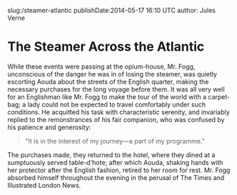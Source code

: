 slug:/steamer-atlantic
publishDate:2014-05-17 16:10 UTC
author: Jules Verne

The Steamer Across the Atlantic
============================

While these events were passing at the opium-house, Mr. Fogg, unconscious of the danger he was in of losing the steamer, was quietly escorting Aouda about the streets of the English quarter, making the necessary purchases for the long voyage before them.  It was all very well for an Englishman like Mr. Fogg to make the tour of the world with a carpet-bag; a lady could not be expected to travel comfortably under such conditions.  He acquitted his task with characteristic serenity, and invariably replied to the remonstrances of his fair companion, who was confused by his patience and generosity:

> "It is in the interest of my journey&mdash;a part of my programme."

The purchases made, they returned to the hotel, where they dined at a sumptuously served table-d'hote; after which Aouda, shaking hands with her protector after the English fashion, retired to her room for rest. Mr. Fogg absorbed himself throughout the evening in the perusal of The Times and Illustrated London News.
